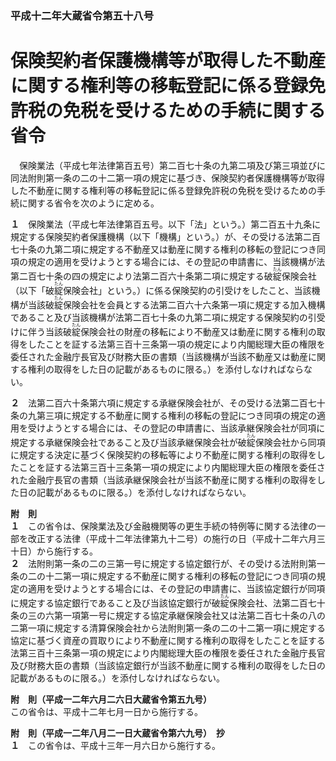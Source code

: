 ### 平成十二年大蔵省令第五十八号  
# 保険契約者保護機構等が取得した不動産に関する権利等の移転登記に係る登録免許税の免税を受けるための手続に関する省令  
　保険業法（平成七年法律第百五号）第二百七十条の九第二項及び第三項並びに同法附則第一条の二の十二第一項の規定に基づき、保険契約者保護機構等が取得した不動産に関する権利等の移転登記に係る登録免許税の免税を受けるための手続に関する省令を次のように定める。  
  
**１**　保険業法（平成七年法律第百五号。以下「法」という。）第二百五十九条に規定する保険契約者保護機構（以下「機構」という。）が、その受ける法第二百七十条の九第二項に規定する不動産又は動産に関する権利の移転の登記につき同項の規定の適用を受けようとする場合には、その登記の申請書に、当該機構が法第二百七十条の四の規定により法第二百六十条第二項に規定する破<ruby>綻<rt>たん</rt></ruby>保険会社（以下「破<ruby>綻<rt>たん</rt></ruby>保険会社」という。）に係る保険契約の引受けをしたこと、当該機構が当該破<ruby>綻<rt>たん</rt></ruby>保険会社を会員とする法第二百六十六条第一項に規定する加入機構であること及び当該機構が法第二百七十条の九第二項に規定する保険契約の引受けに伴う当該破<ruby>綻<rt>たん</rt></ruby>保険会社の財産の移転により不動産又は動産に関する権利の取得をしたことを証する法第三百十三条第一項の規定により内閣総理大臣の権限を委任された金融庁長官及び財務大臣の書類（当該機構が当該不動産又は動産に関する権利の取得をした日の記載があるものに限る。）を添付しなければならない。  
  
**２**　法第二百六十条第六項に規定する承継保険会社が、その受ける法第二百七十条の九第三項に規定する不動産に関する権利の移転の登記につき同項の規定の適用を受けようとする場合には、その登記の申請書に、当該承継保険会社が同項に規定する承継保険会社であること及び当該承継保険会社が破<ruby>綻<rt>たん</rt></ruby>保険会社から同項に規定する決定に基づく保険契約の移転等により不動産に関する権利の取得をしたことを証する法第三百十三条第一項の規定により内閣総理大臣の権限を委任された金融庁長官の書類（当該承継保険会社が当該不動産に関する権利の取得をした日の記載があるものに限る。）を添付しなければならない。  
  
**附　則**  
**１**　この省令は、保険業法及び金融機関等の更生手続の特例等に関する法律の一部を改正する法律（平成十二年法律第九十二号）の施行の日（平成十二年六月三十日）から施行する。  
**２**　法附則第一条の二の三第一号に規定する協定銀行が、その受ける法附則第一条の二の十二第一項に規定する不動産に関する権利の移転の登記につき同項の規定の適用を受けようとする場合には、その登記の申請書に、当該協定銀行が同項に規定する協定銀行であること及び当該協定銀行が破<ruby>綻<rt>たん</rt></ruby>保険会社、法第二百七十条の三の六第一項第一号に規定する協定承継保険会社又は法第二百七十条の八の二第一項に規定する清算保険会社から法附則第一条の二の十二第一項に規定する協定に基づく資産の買取りにより不動産に関する権利の取得をしたことを証する法第三百十三条第一項の規定により内閣総理大臣の権限を委任された金融庁長官及び財務大臣の書類（当該協定銀行が当該不動産に関する権利の取得をした日の記載があるものに限る。）を添付しなければならない。  
  
**附　則（平成一二年六月二六日大蔵省令第五九号）**  
この省令は、平成十二年七月一日から施行する。  
  
**附　則（平成一二年八月二一日大蔵省令第六九号）　抄**  
**１**　この省令は、平成十三年一月六日から施行する。  
  
